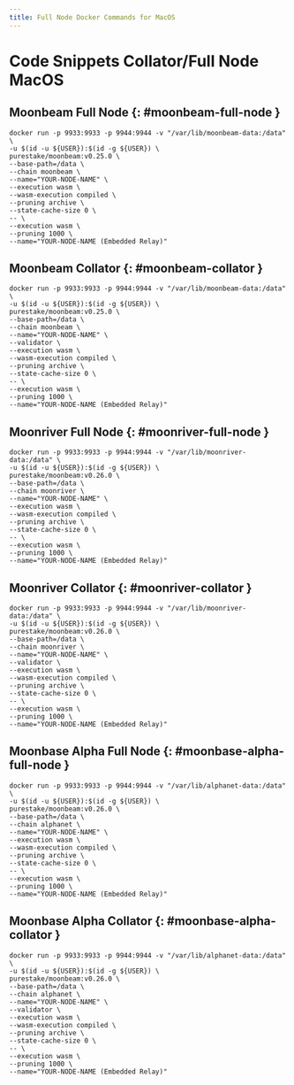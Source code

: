 ```yaml
---
title: Full Node Docker Commands for MacOS
---
```


# Code Snippets Collator/Full Node MacOS

## Moonbeam Full Node {: #moonbeam-full-node } 

```
docker run -p 9933:9933 -p 9944:9944 -v "/var/lib/moonbeam-data:/data" \
-u $(id -u ${USER}):$(id -g ${USER}) \
purestake/moonbeam:v0.25.0 \
--base-path=/data \
--chain moonbeam \
--name="YOUR-NODE-NAME" \
--execution wasm \
--wasm-execution compiled \
--pruning archive \
--state-cache-size 0 \
-- \
--execution wasm \
--pruning 1000 \
--name="YOUR-NODE-NAME (Embedded Relay)"
```

## Moonbeam Collator {: #moonbeam-collator } 

```
docker run -p 9933:9933 -p 9944:9944 -v "/var/lib/moonbeam-data:/data" \
-u $(id -u ${USER}):$(id -g ${USER}) \
purestake/moonbeam:v0.25.0 \
--base-path=/data \
--chain moonbeam \
--name="YOUR-NODE-NAME" \
--validator \
--execution wasm \
--wasm-execution compiled \
--pruning archive \
--state-cache-size 0 \
-- \
--execution wasm \
--pruning 1000 \
--name="YOUR-NODE-NAME (Embedded Relay)"
```
## Moonriver Full Node {: #moonriver-full-node } 

```
docker run -p 9933:9933 -p 9944:9944 -v "/var/lib/moonriver-data:/data" \
-u $(id -u ${USER}):$(id -g ${USER}) \
purestake/moonbeam:v0.26.0 \
--base-path=/data \
--chain moonriver \
--name="YOUR-NODE-NAME" \
--execution wasm \
--wasm-execution compiled \
--pruning archive \
--state-cache-size 0 \
-- \
--execution wasm \
--pruning 1000 \
--name="YOUR-NODE-NAME (Embedded Relay)"
```

## Moonriver Collator {: #moonriver-collator } 

```
docker run -p 9933:9933 -p 9944:9944 -v "/var/lib/moonriver-data:/data" \
-u $(id -u ${USER}):$(id -g ${USER}) \
purestake/moonbeam:v0.26.0 \
--base-path=/data \
--chain moonriver \
--name="YOUR-NODE-NAME" \
--validator \
--execution wasm \
--wasm-execution compiled \
--pruning archive \
--state-cache-size 0 \
-- \
--execution wasm \
--pruning 1000 \
--name="YOUR-NODE-NAME (Embedded Relay)"
```

## Moonbase Alpha Full Node {: #moonbase-alpha-full-node } 

```
docker run -p 9933:9933 -p 9944:9944 -v "/var/lib/alphanet-data:/data" \
-u $(id -u ${USER}):$(id -g ${USER}) \
purestake/moonbeam:v0.26.0 \
--base-path=/data \
--chain alphanet \
--name="YOUR-NODE-NAME" \
--execution wasm \
--wasm-execution compiled \
--pruning archive \
--state-cache-size 0 \
-- \
--execution wasm \
--pruning 1000 \
--name="YOUR-NODE-NAME (Embedded Relay)"
```

## Moonbase Alpha Collator {: #moonbase-alpha-collator } 

```
docker run -p 9933:9933 -p 9944:9944 -v "/var/lib/alphanet-data:/data" \
-u $(id -u ${USER}):$(id -g ${USER}) \
purestake/moonbeam:v0.26.0 \
--base-path=/data \
--chain alphanet \
--name="YOUR-NODE-NAME" \
--validator \
--execution wasm \
--wasm-execution compiled \
--pruning archive \
--state-cache-size 0 \
-- \
--execution wasm \
--pruning 1000 \
--name="YOUR-NODE-NAME (Embedded Relay)"
```
